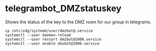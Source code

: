 # telegrambot_DMZstatuskey
Shows the status of the key to the DMZ room for our group in telegrams.

```
cp /etc/xdg/systemd/user/dmzbot@.service
systemctl --user daemon-reload    
systemctl --user restart dmzbot@1000.service
systemctl --user enable dmzbot@1000.service
```
